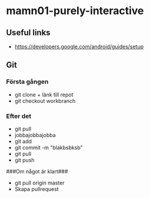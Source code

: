 # mamn01-purely-interactive

## Useful links ##
* https://developers.google.com/android/guides/setup

## Git ##

### Första gången ###

* git clone + länk till repot
* git checkout workbranch

### Efter det ###

* git pull
* jobbajobbajobba
* git add 
* git commit -m "blakbsbksb"
* git pull
* git push

###Om något är klart###

* git pull origin master
* Skapa pullrequest

